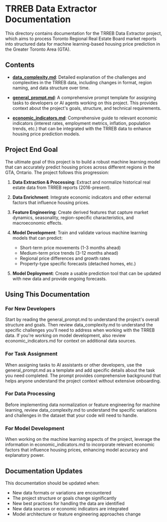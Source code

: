 # TRREB Data Extractor Documentation

This directory contains documentation for the TRREB Data Extractor project, which aims to process Toronto Regional Real Estate Board market reports into structured data for machine learning-based housing price prediction in the Greater Toronto Area (GTA).

## Contents

- **[data_complexity.md](./data_complexity.md)**: Detailed explanation of the challenges and complexities in the TRREB data, including changes in format, region naming, and data structure over time.

- **[general_prompt.md](./general_prompt.md)**: A comprehensive prompt template for assigning tasks to developers or AI agents working on this project. This provides context about the project's goals, structure, and technical requirements.

- **[economic_indicators.md](./economic_indicators.md)**: Comprehensive guide to relevant economic indicators (interest rates, employment metrics, inflation, population trends, etc.) that can be integrated with the TRREB data to enhance housing price prediction models.

## Project End Goal

The ultimate goal of this project is to build a robust machine learning model that can accurately predict housing prices across different regions in the GTA, Ontario. The project follows this progression:

1. **Data Extraction & Processing**: Extract and normalize historical real estate data from TRREB reports (2016-present).

2. **Data Enrichment**: Integrate economic indicators and other external factors that influence housing prices.

3. **Feature Engineering**: Create derived features that capture market dynamics, seasonality, region-specific characteristics, and macroeconomic effects.

4. **Model Development**: Train and validate various machine learning models that can predict:
   - Short-term price movements (1-3 months ahead)
   - Medium-term price trends (3-12 months ahead)
   - Regional price differences and growth rates
   - Property-type specific forecasts (detached homes, etc.)

5. **Model Deployment**: Create a usable prediction tool that can be updated with new data and provide ongoing forecasts.

## Using This Documentation

### For New Developers

Start by reading the general_prompt.md to understand the project's overall structure and goals. Then review data_complexity.md to understand the specific challenges you'll need to address when working with the TRREB data. If you're working on model development, also review economic_indicators.md for context on additional data sources.

### For Task Assignment

When assigning tasks to AI assistants or other developers, use the general_prompt.md as a template and add specific details about the task you need completed. The prompt provides comprehensive background that helps anyone understand the project context without extensive onboarding.

### For Data Processing

Before implementing data normalization or feature engineering for machine learning, review data_complexity.md to understand the specific variations and challenges in the dataset that your code will need to handle.

### For Model Development

When working on the machine learning aspects of the project, leverage the information in economic_indicators.md to incorporate relevant economic factors that influence housing prices, enhancing model accuracy and explanatory power.

## Documentation Updates

This documentation should be updated when:
- New data formats or variations are encountered
- The project structure or goals change significantly
- New best practices for handling the data are identified
- New data sources or economic indicators are integrated
- Model architecture or feature engineering approaches change
